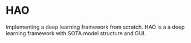 # HAO
Implementing a deep learning framework from scratch. HAO is a  a deep learning framework with SOTA model structure and GUI. 
